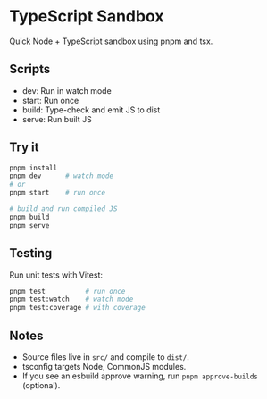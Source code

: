 # TypeScript Sandbox

Quick Node + TypeScript sandbox using pnpm and tsx.

## Scripts
- dev: Run in watch mode
- start: Run once
- build: Type-check and emit JS to dist
- serve: Run built JS

## Try it
```sh
pnpm install
pnpm dev      # watch mode
# or
pnpm start    # run once

# build and run compiled JS
pnpm build
pnpm serve
```

## Testing
Run unit tests with Vitest:
```sh
pnpm test          # run once
pnpm test:watch    # watch mode
pnpm test:coverage # with coverage
```

## Notes
- Source files live in `src/` and compile to `dist/`.
- tsconfig targets Node, CommonJS modules.
- If you see an esbuild approve warning, run `pnpm approve-builds` (optional).
